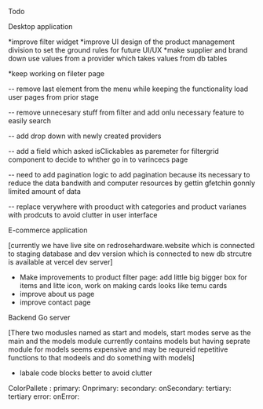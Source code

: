 Todo

Desktop application 

*improve filter widget
*improve UI design of the product management division to set the ground rules for future UI/UX
*make supplier and brand down use values from a provider which takes values from db tables

*keep working on fileter page 

-- remove last element from the menu while keeping the functionality load user pages from prior stage

-- remove unnecesary stuff from filter and add onlu necessary feature to easily search

-- add drop down with newly created providers

-- add a field which asked isClickables as paremeter for filtergrid component to decide to whther go in to varincecs page

-- need to add pagination logic to add pagination because its necessary to reduce the data bandwith and computer resources by gettin gfetchin gonnly limited amount of  data

-- replace verywhere with prooduct with categories and product varianes with prodcuts to avoid clutter in user interface


E-commerce application

[currently we have live site on redrosehardware.website which is connected to staging database and dev version which is connected to new db strcutre is available at vercel dev server]

* Make improvements to product filter page: add little big bigger box for items and litte icon, work on making cards looks like temu cards
* improve about us page
* improve contact page


Backend Go server

[There two modusles named as start and models, start modes serve as the main and the models module currently contains models but having seprate module for models seems expensive and may be requreid repetitive functions to that modeels and do something with models]

* labale code blocks better to avoid clutter


ColorPallete : 
primary:
Onprimary:
secondary:
onSecondary:
tertiary:
tertiary
error:
onError:
